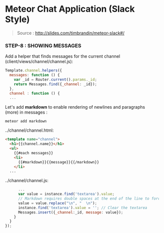 # Meteor Chat Application (Slack Style)

> Source : http://slides.com/timbrandin/meteor-slack#/

### STEP-8 : SHOWING MESSAGES


Add a helper that finds messages for the current channel (client/views/channel/channel.js):
```javascript
Template.channel.helpers({
  messages: function () {
    var _id = Router.current().params._id;
    return Messages.find({_channel: _id});
  },
  channel : function () {
  ...
```

Let's add **markdown** to enable rendering of newlines and paragraphs (more) in messages :
```
meteor add markdown
```

../channel/channel.html:
 
```html
<template name="channel">
  <h1>{{channel.name}}</h1>
  <ul>
    {{#each messages}}
    <li>
      {{#markdown}}{{message}}{{/markdown}}
    </li>
  ...
```

../channel/channel.js:

```javascript
      ...
      var value = instance.find('textarea').value;
      // Markdown requires double spaces at the end of the line to force line-breaks.
      value = value.replace("\n", "  \n");
      instance.find('textarea').value = ''; // Clear the textarea
      Messages.insert({_channel:_id, message: value});
    }
  }
});
```

